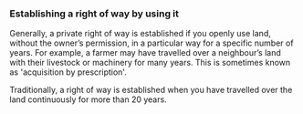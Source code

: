 ###  Establishing a right of way by using it

Generally, a private right of way is established if you openly use land,
without the owner’s permission, in a particular way for a specific number of
years. For example, a farmer may have travelled over a neighbour’s land with
their livestock or machinery for many years. This is sometimes known as
'acquisition by prescription'.

Traditionally, a right of way is established when you have travelled over the
land continuously for more than 20 years.
